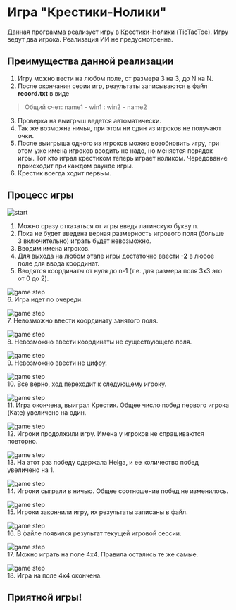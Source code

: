 # Игра "Крестики-Нолики"

Данная программа реализует игру в Крестики-Нолики (TicTacToe). Игру ведут два игрока. Реализация ИИ не предусмотренна.

## Преимущества данной реализации

1. Игру можно вести на любом поле, от размера 3 на 3, до N на N.
2. После окончания серии игр, результаты записываются в файл **record.txt** в виде 
>Общий счет: name1 - win1 : win2 - name2
3. Проверка на выигрыш ведется автоматически.
4. Так же возможна ничья, при этом ни один из игроков не получают очки.
5. После выигрыша одного из игроков можно возобновить игру, при этом уже имена игроков вводить не надо, но меняется порядок игры. Тот кто играл крестиком теперь играет ноликом. Чередование происходит при каждом раунде игры.
6. Крестик всегда ходит первым.

## Процесс игры
![start](resources/Screenshot_1.jpg)


1. Можно сразу отказаться от игры введя латинскую букву n.
2. Пока не будет введена верная размерность игрового поля (больше 3 включительно) играть будет невозможно.
3. Вводим имена игроков.
4. Для выхода на любом этапе игры достаточно ввести **-2** в любое поле для ввода координат.
5. Вводятся координаты от нуля до n-1 (т.е. для размера поля 3x3 это от 0 до 2).

![game step](resources/Screenshot_2.jpg)  
6. Игра идет по очереди.

![game step](resources/Screenshot_3.jpg)  
7. Невозможно ввести координату занятого поля.

![game step](resources/Screenshot_4.jpg)  
8. Невозможно ввести координаты не существующего поля.

![game step](resources/Screenshot_5.jpg)  
9. Невозможно ввести не цифру.

![game step](resources/Screenshot_6.jpg)  
10. Все верно, ход переходит к следующему игроку.

![game step](resources/Screenshot_7.jpg)  
11. Игра окончена, выиграл Крестик. Общее число побед первого игрока (Kate) увеличено на один.

![game step](resources/Screenshot_8.jpg)  
12. Игроки продолжили игру. Имена у игроков не спрашиваются повторно.

![game step](resources/Screenshot_9.jpg)  
13. На этот раз победу одержала Helga, и ее количество побед увеличено на 1.

![game step](resources/Screenshot_10.jpg)  
14. Игроки сыграли в ничью. Общее соотношение побед не изменилось.

![game step](resources/Screenshot_11.jpg)  
15. Игроки закончили игру, их результаты записаны в файл.

![game step](resources/Screenshot_12.jpg)  
16. В файле появился результат текущей игровой сессии.

![game step](resources/Screenshot_13.jpg)  
17. Можно играть на поле 4x4. Правила остались те же самые.

![game step](resources/Screenshot_14.jpg)  
18. Игра на поле 4x4 окончена.

## Приятной игры!